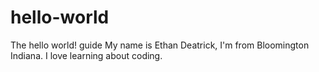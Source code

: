 # hello-world
The hello world! guide
My name is Ethan Deatrick, I'm from Bloomington Indiana. I love learning about coding.
